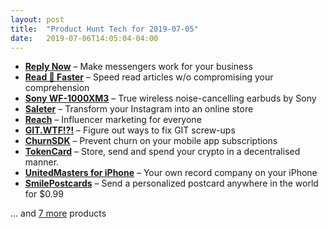 ```yaml
---
layout: post
title:  "Product Hunt Tech for 2019-07-05"
date:   2019-07-06T14:05:04-04:00
---
```


* **[Reply Now](https://www.producthunt.com/posts/reply-now?utm_campaign=producthunt-api&utm_medium=api&utm_source=Application%3A+Daily+Digest+RSS+%28ID%3A+3202%29)** – Make messengers work for your business
* **[Read 💩 Faster](https://www.producthunt.com/posts/read-faster?utm_campaign=producthunt-api&utm_medium=api&utm_source=Application%3A+Daily+Digest+RSS+%28ID%3A+3202%29)** – Speed read articles w/o compromising your comprehension
* **[Sony WF-1000XM3](https://www.producthunt.com/posts/sony-wf-1000xm3?utm_campaign=producthunt-api&utm_medium=api&utm_source=Application%3A+Daily+Digest+RSS+%28ID%3A+3202%29)** – True wireless noise-cancelling earbuds by Sony
* **[Saleter](https://www.producthunt.com/posts/saleter?utm_campaign=producthunt-api&utm_medium=api&utm_source=Application%3A+Daily+Digest+RSS+%28ID%3A+3202%29)** – Transform your Instagram into an online store
* **[Reach](https://www.producthunt.com/posts/reach-7?utm_campaign=producthunt-api&utm_medium=api&utm_source=Application%3A+Daily+Digest+RSS+%28ID%3A+3202%29)** – Influencer marketing for everyone
* **[GIT.WTF!?!](https://www.producthunt.com/posts/git-wtf?utm_campaign=producthunt-api&utm_medium=api&utm_source=Application%3A+Daily+Digest+RSS+%28ID%3A+3202%29)** – Figure out ways to fix GIT screw-ups
* **[ChurnSDK](https://www.producthunt.com/posts/churnsdk?utm_campaign=producthunt-api&utm_medium=api&utm_source=Application%3A+Daily+Digest+RSS+%28ID%3A+3202%29)** – Prevent churn on your mobile app subscriptions
* **[TokenCard](https://www.producthunt.com/posts/tokencard-2?utm_campaign=producthunt-api&utm_medium=api&utm_source=Application%3A+Daily+Digest+RSS+%28ID%3A+3202%29)** – Store, send and spend your crypto in a decentralised manner.
* **[UnitedMasters for iPhone](https://www.producthunt.com/posts/unitedmasters-for-iphone?utm_campaign=producthunt-api&utm_medium=api&utm_source=Application%3A+Daily+Digest+RSS+%28ID%3A+3202%29)** – Your own record company on your iPhone
* **[SmilePostcards](https://www.producthunt.com/posts/smilepostcards?utm_campaign=producthunt-api&utm_medium=api&utm_source=Application%3A+Daily+Digest+RSS+%28ID%3A+3202%29)** – Send a personalized postcard anywhere in the world for $0.99

… and [7 more](https://www.producthunt.com/tech) products